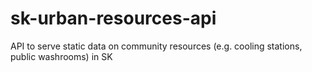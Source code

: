 # sk-urban-resources-api
API to serve static data on community resources (e.g. cooling stations, public washrooms) in SK
